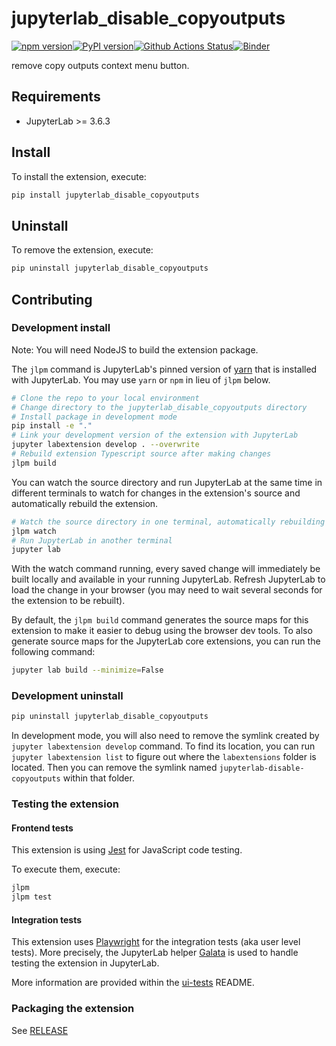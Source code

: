 # jupyterlab_disable_copyoutputs

[![npm version](https://badge.fury.io/js/jupyterlab-disable-copyoutputs.svg)](https://badge.fury.io/js/jupyterlab-disable-copyoutputs)[![PyPI version](https://badge.fury.io/py/jupyterlab_disable_copyoutputs.svg)](https://badge.fury.io/py/jupyterlab_disable_copyoutputs)[![Github Actions Status](https://github.com/aristide/jupyterlab-disbale-copyoutputs/workflows/Build/badge.svg)](https://github.com/aristide/jupyterlab-disbale-copyoutputs/actions/workflows/master.yml)[![Binder](https://mybinder.org/badge_logo.svg)](https://mybinder.org/v2/gh/aristide/jupyterlab-disbale-copyoutputs/master?urlpath=lab)

remove copy outputs context menu button.

## Requirements

- JupyterLab >= 3.6.3

## Install

To install the extension, execute:

```bash
pip install jupyterlab_disable_copyoutputs
```

## Uninstall

To remove the extension, execute:

```bash
pip uninstall jupyterlab_disable_copyoutputs
```

## Contributing

### Development install

Note: You will need NodeJS to build the extension package.

The `jlpm` command is JupyterLab's pinned version of
[yarn](https://yarnpkg.com/) that is installed with JupyterLab. You may use
`yarn` or `npm` in lieu of `jlpm` below.

```bash
# Clone the repo to your local environment
# Change directory to the jupyterlab_disable_copyoutputs directory
# Install package in development mode
pip install -e "."
# Link your development version of the extension with JupyterLab
jupyter labextension develop . --overwrite
# Rebuild extension Typescript source after making changes
jlpm build
```

You can watch the source directory and run JupyterLab at the same time in different terminals to watch for changes in the extension's source and automatically rebuild the extension.

```bash
# Watch the source directory in one terminal, automatically rebuilding when needed
jlpm watch
# Run JupyterLab in another terminal
jupyter lab
```

With the watch command running, every saved change will immediately be built locally and available in your running JupyterLab. Refresh JupyterLab to load the change in your browser (you may need to wait several seconds for the extension to be rebuilt).

By default, the `jlpm build` command generates the source maps for this extension to make it easier to debug using the browser dev tools. To also generate source maps for the JupyterLab core extensions, you can run the following command:

```bash
jupyter lab build --minimize=False
```

### Development uninstall

```bash
pip uninstall jupyterlab_disable_copyoutputs
```

In development mode, you will also need to remove the symlink created by `jupyter labextension develop`
command. To find its location, you can run `jupyter labextension list` to figure out where the `labextensions`
folder is located. Then you can remove the symlink named `jupyterlab-disable-copyoutputs` within that folder.

### Testing the extension

#### Frontend tests

This extension is using [Jest](https://jestjs.io/) for JavaScript code testing.

To execute them, execute:

```sh
jlpm
jlpm test
```

#### Integration tests

This extension uses [Playwright](https://playwright.dev/docs/intro) for the integration tests (aka user level tests).
More precisely, the JupyterLab helper [Galata](https://github.com/jupyterlab/jupyterlab/tree/master/galata) is used to handle testing the extension in JupyterLab.

More information are provided within the [ui-tests](./ui-tests/README.md) README.

### Packaging the extension

See [RELEASE](RELEASE.md)
